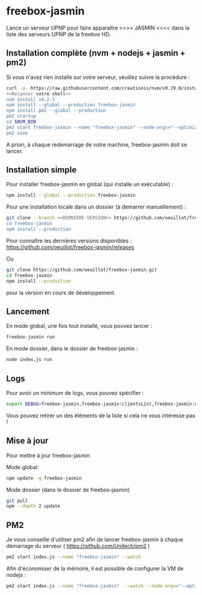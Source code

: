 freebox-jasmin
=======================

Lance un serveur UPNP pour faire apparaitre >>>> JASMIN <<<< dans la liste des serveurs UPNP de la freebox HD.

Installation complète (nvm + nodejs + jasmin + pm2) 
---
Si vous n'avez rien installé sur votre serveur, veuillez suivre la procédure :

```bash
curl -o- https://raw.githubusercontent.com/creationix/nvm/v0.29.0/install.sh | bash
<<Relancer votre shell>>
nvm install v4.2.3
npm install --global --production freebox-jasmin
npm install pm2 --global --production
pm2 startup
cd $NVM_BIN
pm2 start freebox-jasmin --name "freebox-jasmin" --node-args="--optimize_for_size --max_old_space_size=460 --gc_interval=100 --always_compact --max_executable_size=64 --gc_global"
pm2 save
```

A priori, à chaque redemarrage de votre machine, freebox-jasmin doit se lancer.

Installation simple
---

Pour installer freebox-jasmin en global (qui installe un exécutable) :

```bash
npm install --global --production freebox-jasmin
```

Pour une installation locale dans un dossier (à demarrer manuellement) :

```bash
git clone --branch <<DERNIERE-VERSION>> https://github.com/oeuillot/freebox-jasmin.git
cd freebox-jasmin
npm install --production
```

Pour connaître les dernières versions disponibles :
https://github.com/oeuillot/freebox-jasmin/releases

Ou

```bash
git clone https://github.com/oeuillot/freebox-jasmin.git
cd freebox-jasmin
npm install --production
```

pour la version en cours de développement.

Lancement
---

En mode global, une fois tout installé, vous pouvez lancer :

```bash
freebox-jasmin run
```

En mode dossier, dans le dossier de freebox-jasmin :

```bash
node index.js run
```

Logs
----
Pour avoir un minimum de logs, vous pouvez spécifier :

```bash
export DEBUG=freebox-jasmin,freebox-jasmin:clientsList,freebox-jasmin:upnp,freebox-qml-run
```

Vous pouvez retirer un des éléments de la liste si cela ne vous intéresse pas !


Mise à jour
---
Pour mettre à jour freebox-jasmin

Mode global:
```bash
npm update -g freebox-jasmin
```

Mode dossier (dans le dossier de freebox-jasmin)
```bash
git pull
npm --depth 2 update 
```


PM2
---

Je vous conseille d'utiliser pm2 afin de lancer freebox-jasmin à chaque démarrage du serveur ( https://github.com/Unitech/pm2 )

```sh
pm2 start index.js --name "freebox-jasmin" --watch 
```

Afin d'économiser de la mémoire, il est possible de configurer la VM de nodejs :


```sh
pm2 start index.js --name "freebox-jasmin"  --watch --node-args="--optimize_for_size --max_old_space_size=460 --gc_interval=100 --always_compact --max_executable_size=64 --gc_global"
```


